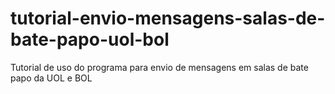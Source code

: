 tutorial-envio-mensagens-salas-de-bate-papo-uol-bol
===================================================

Tutorial de uso do programa para envio de mensagens em salas de bate papo da UOL e BOL
